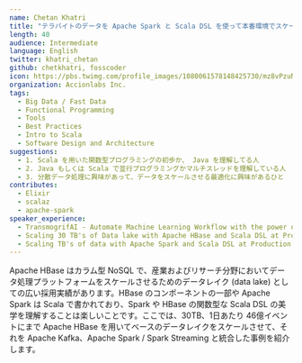```yaml
---
name: Chetan Khatri
title: "テラバイトのデータを Apache Spark と Scala DSL を使って本番環境でスケールさせる"
length: 40
audience: Intermediate
language: English
twitter: khatri_chetan
github: chetkhatri, fosscoder
icon: https://pbs.twimg.com/profile_images/1080061578148425730/mz8vPzuN_400x400.jpg
organization: Accionlabs Inc.
tags:
  - Big Data / Fast Data
  - Functional Programming
  - Tools
  - Best Practices
  - Intro to Scala
  - Software Design and Architecture
suggestions:
  - 1. Scala を用いた関数型プログラミングの初歩か、 Java を理解してる人
  - 2. Java もしくは Scala で並行プログラミングかマルチスレッドを理解している人
  - 3. 分散データ処理に興味があって、データをスケールさせる最適化に興味があるひと
contributes:
  - Elixir
  - scalaz
  - apache-spark
speaker_experience:
  - TransmogrifAI - Automate Machine Learning Workflow with the power of Scala and Spark at massive scale. - Scala.IO 2018 Lyon, France.
  - Scaling 30 TB's of Data lake with Apache HBase and Scala DSL at Production. - HBaseConAsia 2018, Beijing - China.
  - Scaling TB's of data with Apache Spark and Scala DSL at Production - HKOSCon 2018
---
```

Apache HBase はカラム型 NoSQL で、産業およびリサーチ分野においてデータ処理プラットフォームをスケールさせるためのデータレイク (data lake) としての広い採用実績があります。HBase のコンポーネントの一部や Apache Spark は Scala で書かれており、Spark や HBase の関数型な Scala DSL の美学を理解することは楽しいことです。ここでは、30TB、1日あたり 46億イベントにまで Apache HBase を用いてベースのデータレイクをスケールさせて、それを Apache Kafka、Apache Spark / Spark Streaming と統合した事例を紹介します。
